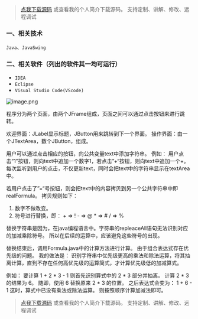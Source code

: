 > [点我下载源码](https://www.notmaker.com) 
> 或查看我的个人简介下载源码。
> 支持定制、讲解、修改、远程调试

### 一、相关技术
`Java`、`JavaSwing`

### 二、相关软件（列出的软件其一均可运行）
- `IDEA`
- `Eclipse`
- `Visual Studio Code(VScode)`

![image.png](https://img-blog.csdnimg.cn/img_convert/1c6daed35c9c5922e81695c992679ce1.png)

程序分为两个页面，由两个JFrame组成，页面之间可以通过点击按钮来进行跳转。

欢迎界面：JLabel显示标题，JButton用来跳转到下一个界面。
操作界面：由一个JTextArea，数个JButton，组成。

用户可以通过点击相应的按钮，向公共变量text中添加字符串。
例如：
用户点击“1”按钮，则向text中追加一个数字1，若点击”+“按钮，则向text中追加一个+。
每次监听到用户的点击，不仅更新text，同时会把text中的字符串显示在textArea中。

若用户点击了”=“号按钮，则会把text中的内容拷贝到另一个公共字符串中即realFormula。
拷贝规则如下：
1. 数字不做改变。
2. 符号进行替换，即： + => !        - => @      * => #    / => %

替换字符串是因为，在java编程语言中。字符串的repleaceAll语句无法识别对应的加减乘除符号。
所以在后续的运算中，应该避免这些符号的出现。

替换结束后，调用Formula.java中的计算方法进行计算。
由于组合表达式存在优先级的问题。
我的做法是：
识别字符串中优先级更高的乘法和除法运算，将其抽离计算，直到不存在任何高优先级的运算简式，才计算优先级低的加减算式。

例如：
要计算   1 + 2 * 3 - 1
则首先识别算式中的 2 * 3 部分并抽离。
计算 2 * 3 的结果为 6。
随即，使用 6 替换原来 2 * 3 的位置。 
之后表达式会变为：   1 + 6 - 1
这时，算式中已没有乘法或除法运算。
则按照顺序计算加减法即可。

> [点我下载源码](https://www.notmaker.com) 
> 或查看我的个人简介下载源码。
> 支持定制、讲解、修改、远程调试
